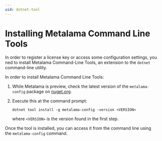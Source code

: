 ```yaml
---
uid: dotnet-tool
---
```


# Installing Metalama Command Line Tools

In order to register a license key or access some configuration settings, you ned to install Metalama Command-Line Tools, an extension to the `dotnet` command-line utility.

In order to install Metalama Command Line Tools:

1. While Metalama is preview, check the latest version of the `metalama-config` package on [nuget.org](https://www.nuget.org/packages/metalama-config).
2. Execute this at the command prompt:

    ```
    dotnet tool install -g metalama-config -version <VERSION>
    ```

    where `<VERSION>` is the version found in the first step.

Once the tool is installed, you can access it from the command line using the `metalama-config` command.